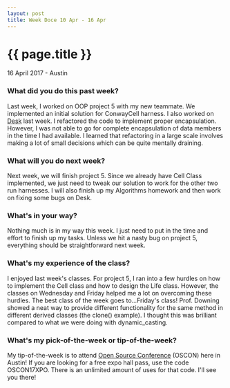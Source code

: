 ```yaml
---
layout: post
title: Week Doce 10 Apr - 16 Apr
---
```


{{ page.title }}
================

<p class="meta">16 April 2017 - Austin</p>

### What did you do this past week?
Last week, I worked on OOP project 5 with my new teammate. We implemented an initial solution for ConwayCell harness. I also worked on [Desk](http://www.desk.education) last week. I refactored the code to implement proper encapsulation. However, I was not able to go for complete encapsulation of data members in the time I had available. I learned that refactoring in a large scale involves making a lot of small decisions which can be quite mentally draining.

### What will you do next week?
Next week, we will finish project 5. Since we already have Cell Class implemented, we just need to tweak our solution to work for the other two run harnesses. I will also finish up my Algorithms homework and then work on fixing some bugs on Desk.

### What's in your way?
Nothing much is in my way this week. I just need to put in the time and effort to finish up my tasks. Unless we hit a nasty bug on project 5, everything should be straightforward next week.

### What's my experience of the class?
I enjoyed last week's classes. For project 5, I ran into a few hurdles on how to implement the Cell class and how to design the Life class. However, the classes on Wednesday and Friday helped me a lot on overcoming these hurdles. The best class of the week goes to...Friday's class! Prof. Downing showed a neat way to provide different functionality for the same method in different derived classes (the clone() example). I thought this was brilliant compared to what we were doing with dynamic_casting.

### What's my pick-of-the-week or tip-of-the-week?
My tip-of-the-week is to attend [Open Source Conference](http://oreil.ly/2nIClsO) (OSCON) here in Austin! If you are looking for a free expo hall pass, use the code OSCON17XPO. There is an unlimited amount of uses for that code. I'll see you there!
